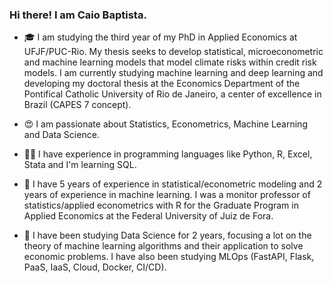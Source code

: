 ### Hi there! I am Caio Baptista.


- 🎓 I am studying the third year of my PhD in Applied Economics at UFJF/PUC-Rio. My thesis seeks to develop statistical, microeconometric and machine learning models that model climate risks within credit risk models. I am currently studying machine learning and deep learning and developing my doctoral thesis at the Economics Department of the Pontifical Catholic University of Rio de Janeiro, a center of excellence in Brazil (CAPES 7 concept).

- 😍 I am passionate about Statistics, Econometrics, Machine Learning and Data Science. 

- 🧑‍💻 I have experience in programming languages like Python, R, Excel, Stata and I'm learning SQL.

- 👣 I have 5 years of experience in statistical/econometric modeling and 2 years of experience in machine learning. I was a monitor professor of statistics/applied econometrics with R for the Graduate Program in Applied Economics at the Federal University of Juiz de Fora.

- 🔭 I have been studying Data Science for 2 years, focusing a lot on the theory of machine learning algorithms and their application to solve economic problems. I have also been studying MLOps (FastAPI, Flask, PaaS, IaaS, Cloud, Docker, CI/CD).

